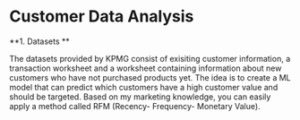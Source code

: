 # Customer Data Analysis

**1. Datasets **

The datasets provided by KPMG consist of exisiting customer information, a transaction worksheet and a worksheet containing information about new customers who have not purchased products yet. The idea is to create a ML model that can predict which customers have a high customer value and should be targeted. 
Based on my marketing knowledge, you can easily apply a method called RFM (Recency- Frequency- Monetary Value). 



